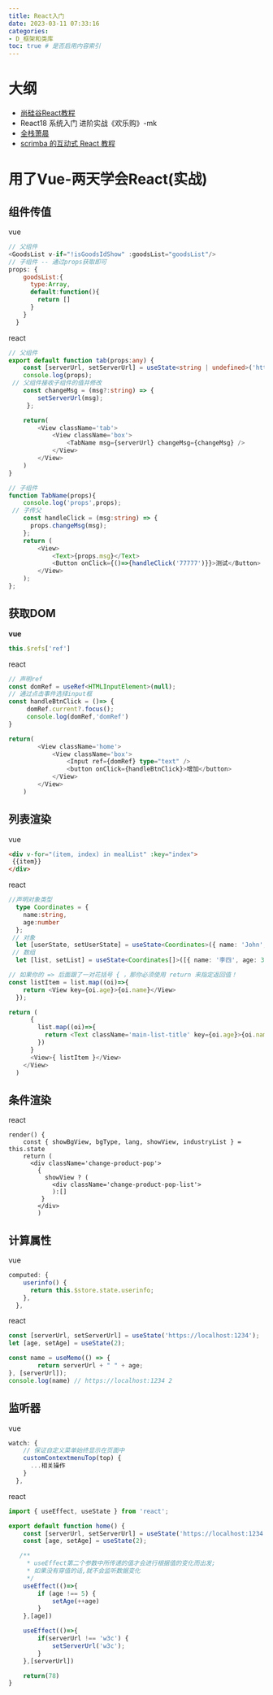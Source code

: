 ```yaml
---
title: React入门
date: 2023-03-11 07:33:16
categories:
- D_框架和类库
toc: true # 是否启用内容索引
---
```


# 大纲

- [尚硅谷React教程](https://www.bilibili.com/video/BV1wy4y1D7JT/?spm_id_from=333.999.0.0&vd_source=bd4c7d99d71adf64d6e88c65370e0247)
- React18 系统入门 进阶实战《欢乐购》-mk
- [全栈萧晨](https://xiaochen1024.com/)
- [scrimba 的互动式 React 教程](https://scrimba.com/learn/learnreact)

# 用了Vue-两天学会React(实战)

## 组件传值

vue

```javascript
// 父组件
<GoodsList v-if="!isGoodsIdShow" :goodsList="goodsList"/>
// 子组件 -- 通过props获取即可
props: {
    goodsList:{
      type:Array,
      default:function(){
        return []
      }
    }
  }
```

react

```typescript
// 父组件
export default function tab(props:any) {
    const [serverUrl, setServerUrl] = useState<string | undefined>('https://');
    console.log(props);
 // 父组件接收子组件的值并修改
    const changeMsg = (msg?:string) => {
        setServerUrl(msg);
     };

    return(
        <View className='tab'>
            <View className='box'>
                <TabName msg={serverUrl} changeMsg={changeMsg} />
            </View>
        </View>
    )
}

// 子组件
function TabName(props){
    console.log('props',props);
 // 子传父
    const handleClick = (msg:string) => {
      props.changeMsg(msg);
    };
    return (
        <View>
            <Text>{props.msg}</Text>
            <Button onClick={()=>{handleClick('77777')}}>测试</Button>
        </View>
    );
};
```

## 获取DOM

**vue**

```javascript
this.$refs['ref']
```

react

```typescript
// 声明ref    
const domRef = useRef<HTMLInputElement>(null);
// 通过点击事件选择input框
const handleBtnClick = ()=> {
     domRef.current?.focus();
     console.log(domRef,'domRef')
}

return(
        <View className='home'>
            <View className='box'>
                <Input ref={domRef} type="text" />
                <button onClick={handleBtnClick}>增加</button>
            </View>
        </View>
    )
```

## 列表渲染

vue

```html
<div v-for="(item, index) in mealList" :key="index">
 {{item}}
</div>
```

react

```typescript
//声明对象类型
  type Coordinates = {
    name:string,
    age:number
  };
 // 对象
  let [userState, setUserState] = useState<Coordinates>({ name: 'John', age: 30 });
 // 数组
  let [list, setList] = useState<Coordinates[]>([{ name: '李四', age: 30 }]);

// 如果你的 => 后面跟了一对花括号 { ，那你必须使用 return 来指定返回值！
const listItem = list.map((oi)=>{
    return <View key={oi.age}>{oi.name}</View>
  });

return (
      {
        list.map((oi)=>{
          return <Text className='main-list-title' key={oi.age}>{oi.name}</Text>
        })
      }
      <View>{ listItem }</View>
    </View>
  )
```

## 条件渲染

react

```
render() {
    const { showBgView, bgType, lang, showView, industryList } = this.state
    return (
      <div className='change-product-pop'>
        {
          showView ? (
            <div className='change-product-pop-list'>
            ):[]
         }
        </div>
        )
```

## 计算属性

vue

```javascript
computed: {
    userinfo() {
      return this.$store.state.userinfo;
    },
  },
```

react

```typescript
const [serverUrl, setServerUrl] = useState('https://localhost:1234');
let [age, setAge] = useState(2);

const name = useMemo(() => {
        return serverUrl + " " + age;
}, [serverUrl]);
console.log(name) // https://localhost:1234 2
```

## 监听器

vue

```javascript
watch: {
    // 保证自定义菜单始终显示在页面中
    customContextmenuTop(top) {
      ...相关操作
    }
  },
```

react

```typescript
import { useEffect, useState } from 'react';

export default function home() {
    const [serverUrl, setServerUrl] = useState('https://localhost:1234');
    const [age, setAge] = useState(2);

   /**
     * useEffect第二个参数中所传递的值才会进行根据值的变化而出发;
     * 如果没有穿值的话,就不会监听数据变化
     */
    useEffect(()=>{
        if (age !== 5) {
            setAge(++age)
        }
    },[age])

    useEffect(()=>{
        if(serverUrl !== 'w3c') {
            setServerUrl('w3c');
        }
    },[serverUrl])

    return(78)
}
```
